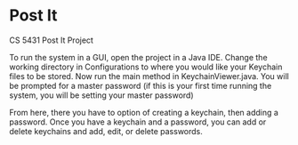 # Post It

CS 5431 Post It Project

To run the system in a GUI, open the project in a Java IDE. Change the working directory in Configurations to where you would like your Keychain files to be stored. Now run the main method in KeychainViewer.java.
You will be prompted for a master password (if this is your first time running the system, you will be setting your master password)

From here, there you have to option of creating a keychain, then adding a password. Once you have a keychain and a password, you can add or delete keychains and add, edit, or delete passwords.

